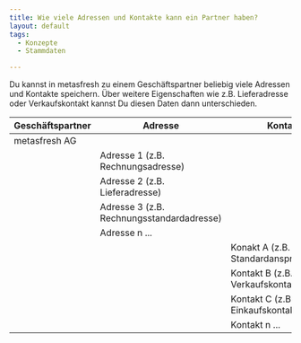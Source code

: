 ```yaml
---
title: Wie viele Adressen und Kontakte kann ein Partner haben?
layout: default
tags:
  - Konzepte
  - Stammdaten

---
```


Du kannst in metasfresh zu einem Geschäftspartner beliebig viele Adressen und Kontakte speichern.
Über weitere Eigenschaften wie z.B. Lieferadresse oder Verkaufskontakt kannst Du diesen Daten dann unterschieden.

|  Geschäftspartner       |Adresse                   | Kontakte|
| ------------------- | ------------------------ | ---
| metasfresh AG       |          | 
|   				  | Adresse 1 (z.B. Rechnungsadresse)                 | 
| 			        | Adresse 2 (z.B. Lieferadresse) | 
|					| Adresse 3 (z.B. Rechnungsstandardadresse)|
|					| Adresse n ... |
|					|			   | Konakt A (z.B. Standardansprechpartner)
|					|				| Kontakt B (z.B. Verkaufskontakt)
|					|				| Kontakt C (z.B. Einkaufskontakt)
|					|				| Kontakt n ...
